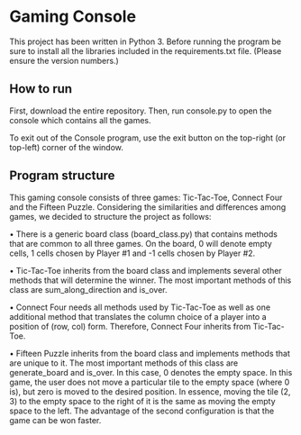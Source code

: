 # Gaming Console

This project has been written in Python 3. Before running the program be sure to install all the libraries included in the requirements.txt file. (Please ensure the version numbers.)

## How to run
First, download the entire repository. Then, run console.py to open the console which contains all the games. 

To exit out of the Console program, use the exit button on the top-right (or top-left) corner of the window.

## Program structure
This gaming console consists of three games: Tic-Tac-Toe, Connect Four and the Fifteen Puzzle. Considering the similarities and differences among games, we decided to structure the project as follows:

• There is a generic board class (board_class.py) that contains methods that are common to all three games. On the board, 0 will denote empty cells, 1 cells chosen by Player #1 and -1 cells chosen by Player #2.

• Tic-Tac-Toe inherits from the board class and implements several other methods that will determine the winner. The most important methods of this class are sum_along_direction and is_over. 

• Connect Four needs all methods used by Tic-Tac-Toe as well as one additional method that translates the column choice of a player into a position of (row, col) form. Therefore, Connect Four inherits from Tic-Tac-Toe.

• Fifteen Puzzle inherits from the board class and implements methods that are unique to it. The most important methods of this class are generate_board and is_over. In this case, 0 denotes the empty space. In this game, the user does not move a particular tile to the empty space (where 0 is), but zero is moved to the desired position. In essence, moving the tile (2, 3) to the empty space to the right of it is the same as moving the empty space to the left. The advantage of the second configuration is that the game can be won faster.
